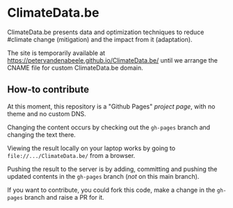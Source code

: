 # ClimateData.be
ClimateData.be presents data and optimization techniques to reduce #climate change
(mitigation) and the impact from it (adaptation).

The site is temporarily available at <a href="https://petervandenabeele.github.io/ClimateData.be/">
https://petervandenabeele.github.io/ClimateData.be/</a> until we arrange the
CNAME file for custom ClimateData.be domain.

## How-to contribute
At this moment, this repository is a "Github Pages" _project page_, with no
theme and no custom DNS.

Changing the content occurs by checking out the `gh-pages` branch and changing the
text there.

Viewing the result locally on your laptop works by going to
`file://.../ClimateData.be/` from a browser.

Pushing the result to the server is by adding, committing and pushing the updated
contents in the `gh-pages` branch (_not_ on this main branch).

If you want to contribute, you could fork this code, make a change in the
`gh-pages` branch and raise a PR for it.
